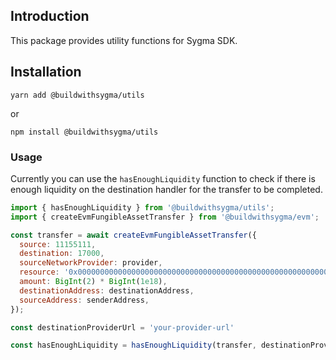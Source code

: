 ## Introduction

This package provides utility functions for Sygma SDK.

## Installation

```
yarn add @buildwithsygma/utils
```

or

```
npm install @buildwithsygma/utils
```

### Usage

Currently you can use the `hasEnoughLiquidity` function to check if there is enough liquidity on the destination handler for the transfer to be completed.

```javascript
import { hasEnoughLiquidity } from '@buildwithsygma/utils';
import { createEvmFungibleAssetTransfer } from '@buildwithsygma/evm';

const transfer = await createEvmFungibleAssetTransfer({
  source: 11155111,
  destination: 17000,
  sourceNetworkProvider: provider,
  resource: '0x0000000000000000000000000000000000000000000000000000000000000200',
  amount: BigInt(2) * BigInt(1e18),
  destinationAddress: destinationAddress,
  sourceAddress: senderAddress,
});

const destinationProviderUrl = 'your-provider-url'

const hasEnoughLiquidity = hasEnoughLiquidity(transfer, destinationProviderUrl);
```
